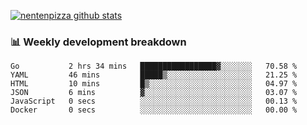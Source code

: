 [![nentenpizza github stats](https://github-readme-stats.vercel.app/api?username=nentenpizza&count_private=true)](https://github.com/anuraghazra/github-readme-stats)

### 📊 Weekly development breakdown
<!--START_SECTION:waka-->

```text
Go           2 hrs 34 mins   █████████████████▓░░░░░░░   70.58 %
YAML         46 mins         █████▒░░░░░░░░░░░░░░░░░░░   21.25 %
HTML         10 mins         █▒░░░░░░░░░░░░░░░░░░░░░░░   04.97 %
JSON         6 mins          ▓░░░░░░░░░░░░░░░░░░░░░░░░   03.07 %
JavaScript   0 secs          ░░░░░░░░░░░░░░░░░░░░░░░░░   00.13 %
Docker       0 secs          ░░░░░░░░░░░░░░░░░░░░░░░░░   00.00 %
```

<!--END_SECTION:waka-->


